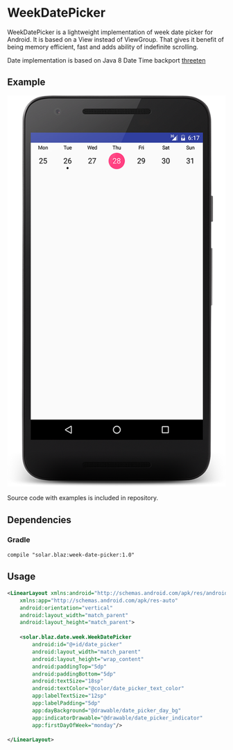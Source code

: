 # WeekDatePicker

WeekDatePicker is a lightweight implementation of week date picker for Android. It is based on a View instead of ViewGroup. That gives it benefit of being memory efficient, fast and adds ability of indefinite scrolling.

Date implementation is based on Java 8 Date Time backport [threeten](http://www.threeten.org/)

## Example
![Example screenshot](images/example_screenshot.png)

Source code with examples is included in repository.

## Dependencies
### Gradle
```
compile "solar.blaz:week-date-picker:1.0"
```

## Usage
```xml
<LinearLayout xmlns:android="http://schemas.android.com/apk/res/android"
    xmlns:app="http://schemas.android.com/apk/res-auto"
    android:orientation="vertical"
    android:layout_width="match_parent"
    android:layout_height="match_parent">

    <solar.blaz.date.week.WeekDatePicker
        android:id="@+id/date_picker"
        android:layout_width="match_parent"
        android:layout_height="wrap_content"
        android:paddingTop="5dp"
        android:paddingBottom="5dp"
        android:textSize="18sp"
        android:textColor="@color/date_picker_text_color"
        app:labelTextSize="12sp"
        app:labelPadding="5dp"
        app:dayBackground="@drawable/date_picker_day_bg"
        app:indicatorDrawable="@drawable/date_picker_indicator"
        app:firstDayOfWeek="monday"/>

</LinearLayout>

```
